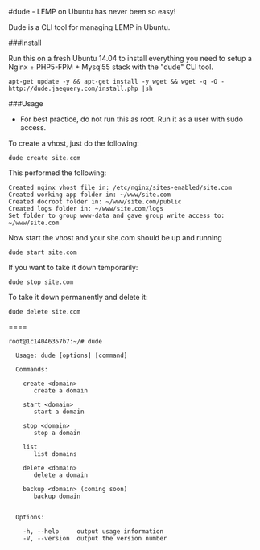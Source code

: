 #dude - LEMP on Ubuntu has never been so easy!

Dude is a CLI tool for managing LEMP in Ubuntu.

###Install

Run this on a fresh Ubuntu 14.04 to install everything you need to setup a Nginx + PHP5-FPM + Mysql55 stack with the "dude" CLI tool.

```
apt-get update -y && apt-get install -y wget && wget -q -O - http://dude.jaequery.com/install.php |sh
```

###Usage

* For best practice, do not run this as root. Run it as a user with sudo access.

To create a vhost, just do the following:
```
dude create site.com
```

This performed the following:

```
Created nginx vhost file in: /etc/nginx/sites-enabled/site.com
Created working app folder in: ~/www/site.com
Created docroot folder in: ~/www/site.com/public
Created logs folder in: ~/www/site.com/logs
Set folder to group www-data and gave group write access to: ~/www/site.com
```

Now start the vhost and your site.com should be up and running
```
dude start site.com
```

If you want to take it down temporarily:

```
dude stop site.com
```

To take it down permanently and delete it:

```
dude delete site.com
```



====



```
root@1c14046357b7:~/# dude

  Usage: dude [options] [command]

  Commands:

    create <domain>
       create a domain

    start <domain>
       start a domain

    stop <domain>
       stop a domain

    list
       list domains

    delete <domain>
       delete a domain

    backup <domain> (coming soon)
       backup domain


  Options:

    -h, --help     output usage information
    -V, --version  output the version number
    
```
